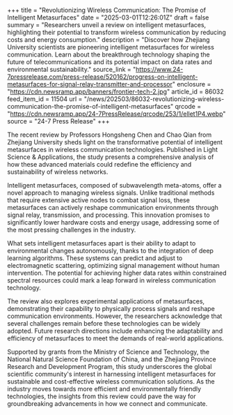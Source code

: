 +++
title = "Revolutionizing Wireless Communication: The Promise of Intelligent Metasurfaces"
date = "2025-03-01T12:26:01Z"
draft = false
summary = "Researchers unveil a review on intelligent metasurfaces, highlighting their potential to transform wireless communication by reducing costs and energy consumption."
description = "Discover how Zhejiang University scientists are pioneering intelligent metasurfaces for wireless communication. Learn about the breakthrough technology shaping the future of telecommunications and its potential impact on data rates and environmental sustainability."
source_link = "https://www.24-7pressrelease.com/press-release/520162/progress-on-intelligent-metasurfaces-for-signal-relay-transmitter-and-processor"
enclosure = "https://cdn.newsramp.app/banners/frontier-tech-2.jpg"
article_id = 86032
feed_item_id = 11504
url = "/news/202503/86032-revolutionizing-wireless-communication-the-promise-of-intelligent-metasurfaces"
qrcode = "https://cdn.newsramp.app/24-7PressRelease/qrcode/253/1/ellet1P4.webp"
source = "24-7 Press Release"
+++

<p>The recent review by Professors Hongsheng Chen and Chao Qian from Zhejiang University sheds light on the transformative potential of intelligent metasurfaces in wireless communication technologies. Published in Light Science & Applications, the study presents a comprehensive analysis of how these advanced materials could redefine the efficiency and sustainability of wireless networks.</p><p>Intelligent metasurfaces, composed of subwavelength meta-atoms, offer a novel approach to managing wireless signals. Unlike traditional methods that require extensive active nodes to combat signal loss, these metasurfaces can actively reshape communication environments through signal relay, transmission, and processing. This innovation promises to significantly lower hardware costs and energy usage, addressing some of the most pressing challenges in the industry.</p><p>What sets intelligent metasurfaces apart is their ability to adapt to environmental changes autonomously, thanks to the integration of deep learning algorithms. These systems can predict and adjust to electromagnetic scattering, optimizing signal management without human intervention. The potential for achieving higher data rates within constrained spectral resources could mark a leap forward in wireless communication technology.</p><p>The review also explores experimental applications of metasurfaces, demonstrating their capability to physically process signals and reshape communication environments. However, the researchers acknowledge that several challenges remain before these technologies can be widely adopted. Future research directions include enhancing the adaptability and efficiency of metasurfaces to meet the demands of real-world applications.</p><p>Supported by grants from the Ministry of Science and Technology, the National Natural Science Foundation of China, and the Zhejiang Province Research and Development Program, this study underscores the global scientific community's interest in harnessing intelligent metasurfaces for sustainable and cost-effective wireless communication solutions. As the industry moves towards more efficient and environmentally friendly technologies, the insights from this review could pave the way for groundbreaking advancements in how we connect and communicate.</p>